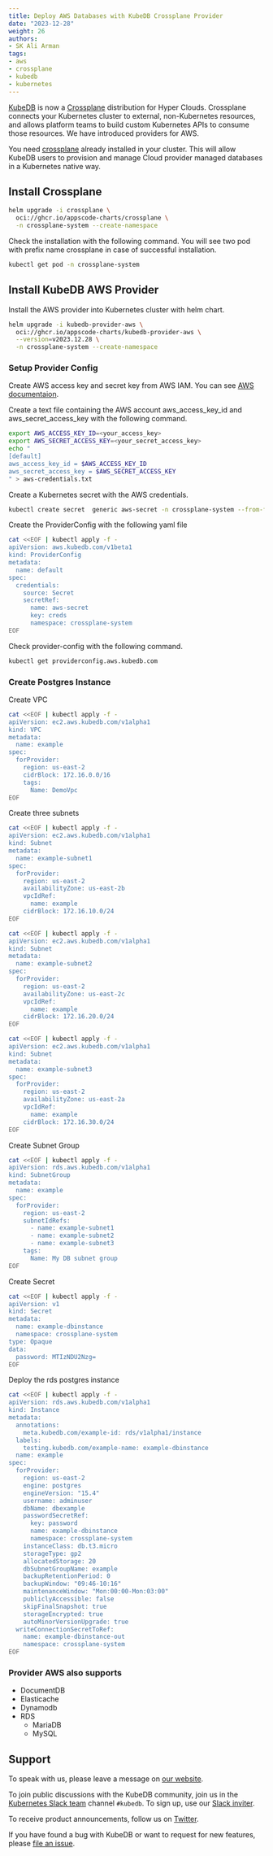 ```yaml
---
title: Deploy AWS Databases with KubeDB Crossplane Provider
date: "2023-12-28"
weight: 26
authors:
- SK Ali Arman
tags:
- aws
- crossplane
- kubedb
- kubernetes
---
```


[KubeDB](https://kubedb.com) is now a [Crossplane](https://www.crossplane.io/) distribution for Hyper Clouds. Crossplane connects your Kubernetes cluster to external, non-Kubernetes resources, and allows platform teams to build custom Kubernetes APIs to consume those resources. We have introduced providers for AWS.

You need [crossplane](https://docs.crossplane.io/v1.14/) already installed in your cluster. This will allow KubeDB users to provision and manage Cloud provider managed databases in a Kubernetes native way.


## Install Crossplane

```bash
helm upgrade -i crossplane \
  oci://ghcr.io/appscode-charts/crossplane \
  -n crossplane-system --create-namespace
```

Check the installation with the following command. You will see two pod with prefix name crossplane in case of successful installation. 

```bash
kubectl get pod -n crossplane-system
```

## Install KubeDB AWS Provider

Install the AWS provider into Kubernetes cluster with helm chart.

```bash
helm upgrade -i kubedb-provider-aws \
  oci://ghcr.io/appscode-charts/kubedb-provider-aws \
  --version=v2023.12.28 \
  -n crossplane-system --create-namespace
```

### Setup Provider Config

Create AWS access key and secret key from AWS IAM. You can see [AWS documentaion](https://docs.aws.amazon.com/IAM/latest/UserGuide/id_credentials_access-keys.html).

Create a text file containing the AWS account aws_access_key_id and aws_secret_access_key with the following command.

```bash
export AWS_ACCESS_KEY_ID=<your_access_key>
export AWS_SECRET_ACCESS_KEY=<your_secret_access_key>
echo "
[default]
aws_access_key_id = $AWS_ACCESS_KEY_ID
aws_secret_access_key = $AWS_SECRET_ACCESS_KEY
" > aws-credentials.txt
```

Create a Kubernetes secret with the AWS credentials.

```bash
kubectl create secret  generic aws-secret -n crossplane-system --from-file=creds=./aws-credentials.txt
```

Create the ProviderConfig with the following yaml file

```bash
cat <<EOF | kubectl apply -f -
apiVersion: aws.kubedb.com/v1beta1
kind: ProviderConfig
metadata:
  name: default
spec:
  credentials:
    source: Secret
    secretRef:
      name: aws-secret
      key: creds
      namespace: crossplane-system
EOF
```

Check provider-config with the following command.

```bash
kubectl get providerconfig.aws.kubedb.com
```

### Create Postgres Instance

Create VPC

```bash
cat <<EOF | kubectl apply -f -
apiVersion: ec2.aws.kubedb.com/v1alpha1
kind: VPC
metadata:
  name: example
spec:
  forProvider:
    region: us-east-2
    cidrBlock: 172.16.0.0/16
    tags:
      Name: DemoVpc
EOF
```

Create three subnets

```bash
cat <<EOF | kubectl apply -f -
apiVersion: ec2.aws.kubedb.com/v1alpha1
kind: Subnet
metadata:
  name: example-subnet1
spec:
  forProvider:
    region: us-east-2
    availabilityZone: us-east-2b
    vpcIdRef:
      name: example
    cidrBlock: 172.16.10.0/24
EOF
```

```bash
cat <<EOF | kubectl apply -f -
apiVersion: ec2.aws.kubedb.com/v1alpha1
kind: Subnet
metadata:
  name: example-subnet2
spec:
  forProvider:
    region: us-east-2
    availabilityZone: us-east-2c
    vpcIdRef:
      name: example
    cidrBlock: 172.16.20.0/24
EOF
```

```bash
cat <<EOF | kubectl apply -f -
apiVersion: ec2.aws.kubedb.com/v1alpha1
kind: Subnet
metadata:
  name: example-subnet3
spec:
  forProvider:
    region: us-east-2
    availabilityZone: us-east-2a
    vpcIdRef:
      name: example
    cidrBlock: 172.16.30.0/24
EOF
```

Create Subnet Group

```bash
cat <<EOF | kubectl apply -f -
apiVersion: rds.aws.kubedb.com/v1alpha1
kind: SubnetGroup
metadata:
  name: example
spec:
  forProvider:
    region: us-east-2
    subnetIdRefs:
      - name: example-subnet1
      - name: example-subnet2
      - name: example-subnet3
    tags:
      Name: My DB subnet group
EOF
```

Create Secret

```bash
cat <<EOF | kubectl apply -f -
apiVersion: v1
kind: Secret
metadata:
  name: example-dbinstance
  namespace: crossplane-system
type: Opaque
data:
  password: MTIzNDU2Nzg=
EOF
```

Deploy the rds postgres instance

```bash
cat <<EOF | kubectl apply -f -
apiVersion: rds.aws.kubedb.com/v1alpha1
kind: Instance
metadata:
  annotations:
    meta.kubedb.com/example-id: rds/v1alpha1/instance
  labels:
    testing.kubedb.com/example-name: example-dbinstance
  name: example
spec:
  forProvider:
    region: us-east-2
    engine: postgres
    engineVersion: "15.4"
    username: adminuser
    dbName: dbexample
    passwordSecretRef:
      key: password
      name: example-dbinstance
      namespace: crossplane-system
    instanceClass: db.t3.micro
    storageType: gp2
    allocatedStorage: 20
    dbSubnetGroupName: example
    backupRetentionPeriod: 0
    backupWindow: "09:46-10:16"
    maintenanceWindow: "Mon:00:00-Mon:03:00"
    publiclyAccessible: false
    skipFinalSnapshot: true
    storageEncrypted: true
    autoMinorVersionUpgrade: true
  writeConnectionSecretToRef:
    name: example-dbinstance-out
    namespace: crossplane-system
EOF
```

### Provider AWS also supports

- DocumentDB
- Elasticache
- Dynamodb
- RDS
    - MariaDB
    - MySQL

## Support

To speak with us, please leave a message on [our website](https://appscode.com/contact/).

To join public discussions with the KubeDB community, join us in the [Kubernetes Slack team](https://kubernetes.slack.com/messages/C8149MREV/) channel `#kubedb`. To sign up, use our [Slack inviter](http://slack.kubernetes.io/).

To receive product announcements, follow us on [Twitter](https://twitter.com/KubeDB).

If you have found a bug with KubeDB or want to request for new features, please [file an issue](https://github.com/kubedb/project/issues/new).


